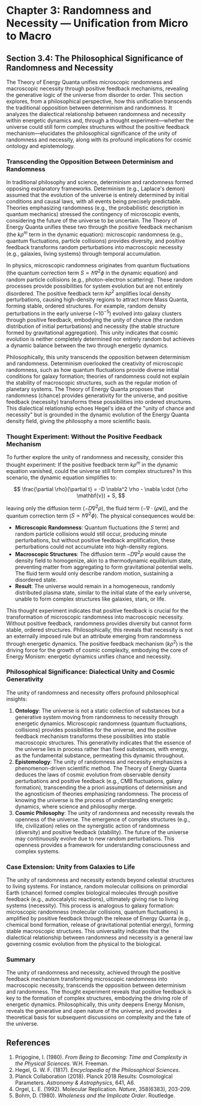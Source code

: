 # Chapter 3: Randomness and Necessity — Unification from Micro to Macro

## Section 3.4: The Philosophical Significance of Randomness and Necessity

The Theory of Energy Quanta unifies microscopic randomness and macroscopic necessity through positive feedback mechanisms, revealing the generative logic of the universe from disorder to order. This section explores, from a philosophical perspective, how this unification transcends the traditional opposition between determinism and randomness. It analyzes the dialectical relationship between randomness and necessity within energetic dynamics and, through a thought experiment—whether the universe could still form complex structures without the positive feedback mechanism—elucidates the philosophical significance of the unity of randomness and necessity, along with its profound implications for cosmic ontology and epistemology.

### Transcending the Opposition Between Determinism and Randomness
In traditional philosophy and science, determinism and randomness formed opposing explanatory frameworks. Determinism (e.g., Laplace's demon) assumed that the evolution of the universe is entirely determined by initial conditions and causal laws, with all events being precisely predictable. Theories emphasizing randomness (e.g., the probabilistic description in quantum mechanics) stressed the contingency of microscopic events, considering the future of the universe to be uncertain. The Theory of Energy Quanta unifies these two through the positive feedback mechanism (the $k \rho^m$ term in the dynamic equation): microscopic randomness (e.g., quantum fluctuations, particle collisions) provides diversity, and positive feedback transforms random perturbations into macroscopic necessity (e.g., galaxies, living systems) through temporal accumulation.

In physics, microscopic randomness originates from quantum fluctuations (the quantum correction term $S \propto \hbar \nabla^2 \phi$ in the dynamic equation) and random particle collisions (e.g., photon-electron scattering). These random processes provide possibilities for system evolution but are not entirely disordered. The positive feedback term $k \rho^2$ amplifies local density perturbations, causing high-density regions to attract more Mass Quanta, forming stable, ordered structures. For example, random density perturbations in the early universe (~$10^{-5}$) evolved into galaxy clusters through positive feedback, embodying the unity of chance (the random distribution of initial perturbations) and necessity (the stable structure formed by gravitational aggregation). This unity indicates that cosmic evolution is neither completely determined nor entirely random but achieves a dynamic balance between the two through energetic dynamics.

Philosophically, this unity transcends the opposition between determinism and randomness. Determinism overlooked the creativity of microscopic randomness, such as how quantum fluctuations provide diverse initial conditions for galaxy formation; theories of randomness could not explain the stability of macroscopic structures, such as the regular motion of planetary systems. The Theory of Energy Quanta proposes that randomness (chance) provides generativity for the universe, and positive feedback (necessity) transforms these possibilities into ordered structures. This dialectical relationship echoes Hegel's idea of the "unity of chance and necessity" but is grounded in the dynamic evolution of the Energy Quanta density field, giving the philosophy a more scientific basis.

### Thought Experiment: Without the Positive Feedback Mechanism
To further explore the unity of randomness and necessity, consider this thought experiment: If the positive feedback term $k \rho^m$ in the dynamic equation vanished, could the universe still form complex structures? In this scenario, the dynamic equation simplifies to:

$$
\frac{\partial \rho}{\partial t} = -D \nabla^2 \rho - \nabla \cdot (\rho \mathbf{v}) + S,
$$

leaving only the diffusion term ($-D \nabla^2 \rho$), the fluid term ($-\nabla \cdot (\rho \mathbf{v})$), and the quantum correction term ($S \propto \hbar \nabla^2 \phi$). The physical consequences would be:

- **Microscopic Randomness**: Quantum fluctuations (the $S$ term) and random particle collisions would still occur, producing minute perturbations, but without positive feedback amplification, these perturbations could not accumulate into high-density regions.
- **Macroscopic Structures**: The diffusion term $-D \nabla^2 \rho$ would cause the density field to homogenize, akin to a thermodynamic equilibrium state, preventing matter from aggregating to form gravitational potential wells. The fluid term would only describe random motion, sustaining a disordered state.
- **Result**: The universe would remain in a homogeneous, randomly distributed plasma state, similar to the initial state of the early universe, unable to form complex structures like galaxies, stars, or life.

This thought experiment indicates that positive feedback is crucial for the transformation of microscopic randomness into macroscopic necessity. Without positive feedback, randomness provides diversity but cannot form stable, ordered structures. Philosophically, this reveals that necessity is not an externally imposed rule but an attribute emerging from randomness through energetic dynamics. The positive feedback mechanism ($k \rho^2$) is the driving force for the growth of cosmic complexity, embodying the core of Energy Monism: energetic dynamics unifies chance and necessity.

### Philosophical Significance: Dialectical Unity and Cosmic Generativity
The unity of randomness and necessity offers profound philosophical insights:

1. **Ontology**: The universe is not a static collection of substances but a generative system moving from randomness to necessity through energetic dynamics. Microscopic randomness (quantum fluctuations, collisions) provides possibilities for the universe, and the positive feedback mechanism transforms these possibilities into stable macroscopic structures. This generativity indicates that the essence of the universe lies in process rather than fixed substances, with energy, as the fundamental substance, permeating this dynamic throughout.
2. **Epistemology**: The unity of randomness and necessity emphasizes a phenomenon-driven scientific method. The Theory of Energy Quanta deduces the laws of cosmic evolution from observable density perturbations and positive feedback (e.g., CMB fluctuations, galaxy formation), transcending the a priori assumptions of determinism and the agnosticism of theories emphasizing randomness. The process of knowing the universe is the process of understanding energetic dynamics, where science and philosophy merge.
3. **Cosmic Philosophy**: The unity of randomness and necessity reveals the openness of the universe. The emergence of complex structures (e.g., life, civilization) relies on the synergistic action of randomness (diversity) and positive feedback (stability). The future of the universe may continuously evolve due to new random perturbations. This openness provides a framework for understanding consciousness and complex systems.

### Case Extension: Unity from Galaxies to Life
The unity of randomness and necessity extends beyond celestial structures to living systems. For instance, random molecular collisions on primordial Earth (chance) formed complex biological molecules through positive feedback (e.g., autocatalytic reactions), ultimately giving rise to living systems (necessity). This process is analogous to galaxy formation: microscopic randomness (molecular collisions, quantum fluctuations) is amplified by positive feedback through the release of Energy Quanta (e.g., chemical bond formation, release of gravitational potential energy), forming stable macroscopic structures. This universality indicates that the dialectical relationship between randomness and necessity is a general law governing cosmic evolution from the physical to the biological.

### Summary
The unity of randomness and necessity, achieved through the positive feedback mechanism transforming microscopic randomness into macroscopic necessity, transcends the opposition between determinism and randomness. The thought experiment reveals that positive feedback is key to the formation of complex structures, embodying the driving role of energetic dynamics. Philosophically, this unity deepens Energy Monism, reveals the generative and open nature of the universe, and provides a theoretical basis for subsequent discussions on complexity and the fate of the universe.

## References
1. Prigogine, I. (1980). *From Being to Becoming: Time and Complexity in the Physical Sciences*. W.H. Freeman.
2. Hegel, G. W. F. (1817). *Encyclopedia of the Philosophical Sciences*.
3. Planck Collaboration (2018). Planck 2018 Results: Cosmological Parameters. *Astronomy & Astrophysics*, 641, A6.
4. Orgel, L. E. (1992). Molecular Replication. *Nature*, 358(6383), 203-209.
5. Bohm, D. (1980). *Wholeness and the Implicate Order*. Routledge.
